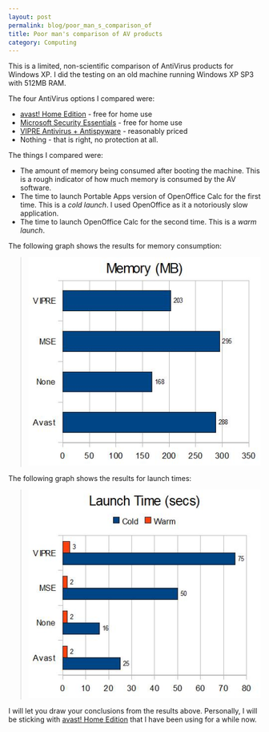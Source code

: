 ```yaml
---
layout: post
permalink: blog/poor_man_s_comparison_of
title: Poor man's comparison of AV products
category: Computing
---
```


<p class="first">
This is a limited, non-scientific comparison of AntiVirus products for Windows XP. I did the testing on an old machine running Windows XP SP3 with 512MB RAM.

</p>
<p>
The four AntiVirus options I compared were:

</p>
<ul>
<li>
<a href="http://www.avast.com/eng/avast_4_home.html">avast! Home Edition</a> - free for home use

</li>
<li>
<a href="http://www.microsoft.com/security_essentials/">Microsoft Security Essentials</a> - free for home use

</li>
<li>
<a href="http://www.sunbeltsoftware.com/Home-Home-Office/VIPRE/">VIPRE Antivirus + Antispyware</a> - reasonably priced

</li>
<li>
Nothing - that is right, no protection at all.

</li>
</ul>
<p>
The things I compared were:

</p>
<ul>
<li>
The amount of memory being consumed after booting the machine. This is a rough indicator of how much memory is consumed by the AV software.

</li>
<li>
The time to launch Portable Apps version of OpenOffice Calc for the first time. This is a <em>cold launch</em>. I used OpenOffice as it a notoriously slow application.

</li>
<li>
The time to launch OpenOffice Calc for the second time. This is a <em>warm launch</em>.

</li>
</ul>
<p>
The following graph shows the results for memory consumption:

</p>
<blockquote>
<p class="quoted">
<img src="/images/av-stats-mb.jpg" alt="" />

</p>
</blockquote>
<p>
The following graph shows the results for launch times:

</p>
<blockquote>
<p class="quoted">
<img src="/images/av-stats-launch.jpg" alt="" />

</p>
</blockquote>
<p>
I will let you draw your conclusions from the results above. Personally, I will be sticking with <a href="http://www.avast.com/eng/avast_4_home.html">avast! Home Edition</a> that I have been using for a while now.

</p>
